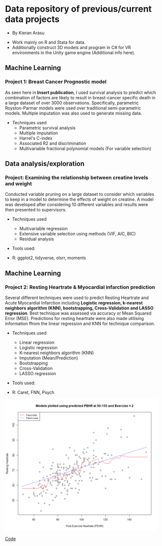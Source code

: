 # Data repository of previous/current data projects
* By Kieran Arasu
- Work mainly on R and Stata for data.
- Additionally construct 3D models and program in C# for VR environments in the Unity game engine (Additional info here).


## Machine Learning
### Project 1: Breast Cancer Prognostic model
As seen here in **Insert publication**, I used survival analysis to predict which combination of factors are likely to result in breast-cancer specific death in a large dataset of over 3000 observations. Specifically, parametric Royston-Parmar models were used over
traditional semi-parametric models. Multiple imputation was also used to generate missing data.

* Techniques used
  - Parametric survival analysis
  - Multiple imputation
  - Harrel's C-index
  - Associated R2 and discrimination
  - Multivariable fractional polynomial models (For variable selection)

## Data analysis/exploration
### Project: Examining the relationship between creatine levels and weight
Conducted variable pruning on a large dataset to consider which variables to keep in a model to determine the effects of weight on creatine. A model was developed after considering 10 different variables and results were then presented to supervisors.

* Techniques used
  - Multivariable regression
  - Extensive variable selection using methods (VIF, AIC, BIC)
  - Residual analysis

* Tools used:
 - R: ggplot2, tidyverse, olsrr, moments

## Machine Learning
### Project 2: Resting Heartrate & Myocardial infarction prediction 
Several different techniques were used to predict Resting Heartrate and Acute Myocardial Infarction including **Logistic regression, k-nearest neighbors algorithm (KNN), bootstrapping, Cross-Validation and LASSO 
regression**. Best technique was assessed via accuracy or Mean Squared Error (MSE). Predictions for resting heartrate were also made utilising information ffrom the linear regression and KNN for technique comparison.

* Techniques used
  - Linear regression
  - Logistic regression
  - K-nearest neighbors algorithm (KNN)
  - Imputation (Mean/Prediction)
  - Bootstrapping
  - Cross-Validation
  - LASSO regression

* Tools used:
 - R: Caret, FNN, Psych

![](./images/GraphML.png)



[Code](./data/RestingHRMI[ML].R)
<!---
KieranArasu/KieranArasu is a ✨ special ✨ repository because its `README.md` (this file) appears on your GitHub profile.
You can click the Preview link to take a look at your changes.
--->
